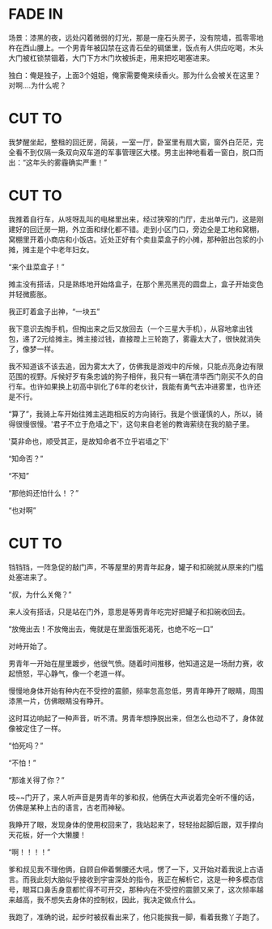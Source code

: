 # FADE IN
场景：漆黑的夜，远处闪着微弱的灯光，那是一座石头房子，没有院墙，孤零零地杵在西山腰上。一个男青年被囚禁在这青石垒的碉堡里，饭点有人供应吃喝，木头大门被杠锁禁锢着，大门下方木门坎被拆走，用来把吃喝塞进来。

独白：俺是独子，上面3个姐姐，俺家需要俺来续香火。那为什么会被关在这里？对啊....为什么呢？

# CUT TO
我梦醒坐起，整租的回迁房，简装，一室一厅，卧室里有扇大窗，窗外白茫茫，完全看不到仅隔一条双向双车道的军事管理区大楼。男主出神地看着一窗白，脱口而出：“这年头的雾霾确实严重！”

# CUT TO
我推着自行车，从吱呀乱叫的电梯里出来，经过狭窄的门厅，走出单元门，这是刚建好的回迁房一期，外立面和绿化都不错。走到小区门口，旁边全是工地和窝棚，窝棚里开着小商店和小饭店。近处正好有个卖韭菜盒子的小摊，那种脏出包浆的小摊，摊主是个中老年妇女。

“来个韭菜盒子！”

摊主没有搭话，只是熟练地开始烙盒子，在那个黑亮黑亮的圆盘上，盒子开始变色并轻微膨胀。

我正盯着盒子出神，“一块五”

我下意识去掏手机，但掏出来之后又放回去（一个三星大手机），从容地拿出钱包，递了2元给摊主。摊主接过钱，直接蹬上三轮跑了，雾霾太大了，很快就消失了，像梦一样。

我不知道该不该去追，因为雾太大了，仿佛我是游戏中的斥候，只能点亮身边有限范围的视野。斥候好歹有条忠诚的狗子相伴，我只有一辆在清华西门刚买不久的自行车。也许如果换上初高中驯化了6年的老伙计，我能有勇气去冲进雾里，也许还是不行。

“算了”，我骑上车开始往摊主逃跑相反的方向骑行。我是个很谨慎的人，所以，骑得很慢很慢。'君子不立于危墙之下'，这句来自老爸的教诲萦绕在我的脑子里。

'莫非命也，顺受其正，是故知命者不立乎岩墙之下' 

“知命否？”

“不知”

“那他妈还怕什么！？”

“也对啊” 

# CUT TO
铛铛铛，一阵急促的敲门声，不等屋里的男青年起身，罐子和扣碗就从原来的门槛处塞进来了。

“叔，为什么关俺？”

来人没有搭话，只是站在门外，意思是等男青年吃完好把罐子和扣碗收回去。

“放俺出去！不放俺出去，俺就是在里面饿死渴死，也绝不吃一口”

对峙开始了。

男青年一开始在屋里踱步，他很气愤。随着时间推移，他知道这是一场耐力赛，收起愤怒，平心静气，像一个老道一样。

慢慢地身体开始有种内在不受控的震颤，频率忽高忽低，男青年睁开了眼睛，周围漆黑一片，仿佛眼睛没有睁开。

这时耳边响起了一种声音，听不清。男青年想挣脱出来，但怎么也动不了，身体就像被定住了一样。

“怕死吗？”

“不怕！”

“那谁关得了你？”

吱~~门开了，来人听声音是男青年的爹和叔，他俩在大声说着完全听不懂的话，仿佛是某种上古的语言，古老而神秘。

我睁开了眼，发现身体的使用权回来了，我站起来了，轻轻抬起脚后跟，双手撑向天花板，好一个大懒腰！

“啊！！！！”

爹和叔见我不理他俩，自顾自伸着懒腰还大吼，愣了一下，又开始对着我说上古语言。而我此刻大脑似乎接收到宇宙深处的指令，我正在解析它，这是一种多模态信号，眼耳口鼻舌身意都忙得不可开交，那种内在不受控的震颤又来了，这次频率越来越高，我不想失去身体的控制权，因此，我决定做点什么。

我跑了，准确的说，起步时被叔看出来了，他只能挨我一脚，看着我撒丫子跑了。
